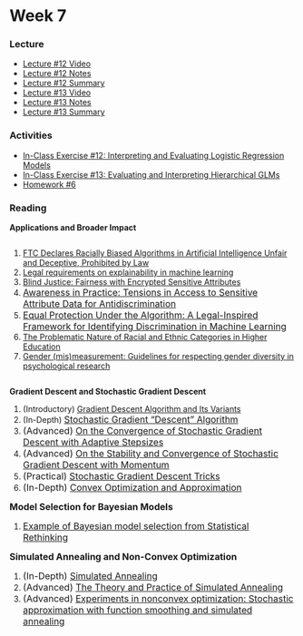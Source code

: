 
# Week 7

### Lecture
- [Lecture #12 Video](https://youtu.be/kqPcV2RQySU)
- [Lecture #12 Notes](https://github.com/onefishy/am207/blob/master/Lectures/lecture_12_notes.ipynb)
- [Lecture #12 Summary](https://github.com/onefishy/am207/blob/master/Lectures/lecture_12_summary.ipynb)
- [Lecture #13 Video](https://youtu.be/aCb-wX_4mWU)
- [Lecture #13 Notes](https://github.com/onefishy/am207/blob/master/Lectures/lecture_13_notes.ipynb)
- [Lecture #13 Summary](https://github.com/onefishy/am207/blob/master/Lectures/lecture_13_summary.ipynb)

### Activities
- [In-Class Exercise #12: Interpreting and Evaluating Logistic Regression Models](https://deepnote.com/project/AM207Fall202112-logistic-regression-iCB79dh7TryEY1rNcPBYjg)
- [In-Class Exercise #13: Evaluating and Interpreting Hierarchical GLMs](https://deepnote.com/project/AM207Fall202113-hierarchical-GLM-e2vQBWGoTayZeUWnhJzPJA)
- [Homework #6](https://github.com/onefishy/am207/blob/master/HW/AM207_HW6.ipynb)

### Reading
<p><strong>Applications and Broader Impact</strong></p>
<div class="page" title="Page 1">
    <div class="layoutArea">
        <div class="column">
            <div class="page" title="Page 1">
                <div class="section">
                    <div class="layoutArea">
                        <div class="column">
                            <ol>
                                <li><a class="inline_disabled" href="https://www.lawyerscommittee.org/ftc-declares-racially-biased-algorithms-in-artificial-intelligence-unfair-and-deceptive-prohibited-by-law/" target="_blank" rel="noopener">FTC Declares Racially Biased Algorithms in Artificial Intelligence Unfair and Deceptive, Prohibited by Law</a></li>
                                <li><a class="inline_disabled" href="https://link.springer.com/article/10.1007/s10506-020-09270-4" target="_blank" rel="noopener">Legal requirements on explainability in machine learning</a></li>
                                <li><a href="https://arxiv.org/pdf/1806.03281.pdf"><span>Blind Justice: Fairness with Encrypted Sensitive Attributes</span></a></li>
                                <li><a href="https://arxiv.org/pdf/1912.06171.pdf"><span style="font-family: inherit; font-size: 1rem;">Awareness in Practice: Tensions in Access to Sensitive Attribute Data for Antidiscrimination</span></a></li>
                                <li><a class="inline_disabled" href="http://Equal%20Protection%20Under%20the%20Algorithm:%20A%20Legal-Inspired%20Framework%20for%20Identifying%20Discrimination%20in%20Machine%20Learning" target="_blank" rel="noopener"><span style="font-family: inherit; font-size: 1rem;">Equal Protection Under the Algorithm: A Legal-Inspired Framework for Identifying Discrimination in Machine Learning</span></a></li>
                                <li><a class="inline_disabled" href="https://www.equityinhighered.org/resources/ideas-and-insights/the-problematic-nature-of-racial-and-ethnic-categories-in-higher-education/" target="_blank" rel="noopener">The Problematic Nature of Racial and Ethnic Categories in Higher Education</a></li>
                                <li><a class="inline_disabled" href="https://onlinelibrary.wiley.com/doi/full/10.1111/spc3.12506" target="_blank" rel="noopener">Gender (mis)measurement: Guidelines for respecting gender diversity in psychological research</a></li>
                            </ol>
                        </div>
                    </div>
                </div>
            </div>
        </div>
    </div>
</div>
<p><strong>Gradient Descent and Stochastic Gradient Descent&nbsp;</strong></p>
<ol>
    <li>(Introductory) <a href="https://towardsdatascience.com/gradient-descent-algorithm-and-its-variants-10f652806a3">Gradient Descent Algorithm and Its Variants</a></li>
    <li>(In-Depth)&nbsp;<a href="https://www.cs.rochester.edu/u/jliu/CSC-576/class-note-10.pdf"><span style="font-family: inherit; font-size: 1rem;">Stochastic Gradient &ldquo;Descent&rdquo; Algorithm</span></a></li>
    <li><span style="font-family: inherit; font-size: 1rem;"><span style="font-family: inherit; font-size: 1rem;">(Advanced)&nbsp;</span></span><a href="http://proceedings.mlr.press/v89/li19c/li19c.pdf"><span style="font-family: inherit; font-size: 1rem;">On the Convergence of Stochastic Gradient Descent with Adaptive Stepsizes</span></a></li>
    <li><span style="font-family: inherit; font-size: 1rem;"><span style="font-family: inherit; font-size: 1rem;">(Advanced)&nbsp;</span></span><a href="https://arxiv.org/pdf/1809.04564.pdf"><span style="font-family: inherit; font-size: 1rem;">On the Stability and Convergence of Stochastic Gradient Descent with Momentum</span></a></li>
    <li><span style="font-family: inherit; font-size: 1rem;">(Practical) <a href="https://cilvr.cs.nyu.edu/diglib/lsml/bottou-sgd-tricks-2012.pdf">Stochastic Gradient Descent Tricks</a></span></li>
    <li><span style="font-family: inherit; font-size: 1rem;"><span style="font-family: inherit; font-size: 1rem;">(In-Depth)&nbsp;</span></span><a href="https://ee227c.github.io/notes/ee227c-notes.pdf"><span style="font-family: inherit; font-size: 1rem;">Convex Optimization and Approximation</span></a></li>
</ol>
<p><strong><span style="font-family: inherit; font-size: 1rem;">Model Selection for Bayesian Models</span></strong></p>
<ol>
    <li><a class="instructure_file_link instructure_scribd_file" title="Statistical Rethinking Example.pdf" href="https://canvas.harvard.edu/courses/93151/files/12906317/download?wrap=1" data-api-endpoint="https://canvas.harvard.edu/api/v1/courses/93151/files/12906317" data-api-returntype="File"><span style="font-family: inherit; font-size: 1rem;">Example of Bayesian model selection from Statistical Rethinking</span></a></li>
</ol>
<p><strong><span style="font-family: inherit; font-size: 1rem;">Simulated Annealing and Non-Convex Optimization</span></strong></p>
<ol>
    <li><span style="font-family: inherit; font-size: 1rem;">(In-Depth) <a href="https://www.mit.edu/~dbertsim/papers/Optimization/Simulated%20annealing.pdf">Simulated Annealing</a></span></li>
    <li><span style="font-family: inherit; font-size: 1rem;">(Advanced) <a href="https://link.springer.com/chapter/10.1007/0-306-48056-5_10">The Theory and Practice of Simulated Annealing</a></span></li>
    <li><span style="font-family: inherit; font-size: 1rem;">(Advanced) <a href="https://www.sciencedirect.com/science/article/abs/pii/089360809090029K">Experiments in nonconvex optimization: Stochastic approximation with function smoothing and simulated annealing</a></span></li>
</ol>
